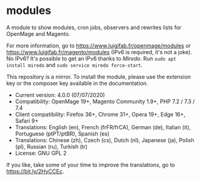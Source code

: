 # modules

A module to show modules, cron jobs, observers and rewrites lists for OpenMage and Magento.

For more information, go to https://www.luigifab.fr/openmage/modules or https://www.luigifab.fr/magento/modules (IPv6 is required, it's not a joke). No IPv6? It's possible to get an IPv6 thanks to *Miredo*. Run `sudo apt install miredo` and `sudo service miredo force-start`.

This repository is a mirror. To install the module, please use the extension key or the composer key available in the documentation.

- Current version: 4.0.0 (07/07/2020)
- Compatibility: OpenMage 19+, Magento Community 1.9+, PHP 7.2 / 7.3 / 7.4
- Client compatibility: Firefox 36+, Chrome 31+, Opera 19+, Edge 16+, Safari 9+
- Translations: English (en), French (frFR/frCA), German (de), Italian (it), Portuguese (ptPT/ptBR), Spanish (es)
- Translations: Chinese (zh), Czech (cs), Dutch (nl), Japanese (ja), Polish (pl), Russian (ru), Turkish (tr)
- License: GNU GPL 2

If you like, take some of your time to improve the translations, go to https://bit.ly/2HyCCEc.
